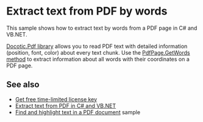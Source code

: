 # Extract text from PDF by words
This sample shows how to extract text by words from a PDF page in C# and VB.NET.

[Docotic.Pdf library](https://bitmiracle.com/pdf-library/) allows you to read PDF text with detailed information (position, font, color) about every text chunk. Use the [PdfPage.GetWords method](https://api.docotic.com/pdfpage-getwords) to extract information about all words with their coordinates on a PDF page.

## See also
* [Get free time-limited license key](https://bitmiracle.com/pdf-library/download)
* [Extract text from PDF in C# and VB.NET](https://bitmiracle.com/pdf-library/pdf-text/extract)
* [Find and highlight text in a PDF document](/Samples/Text/FindAndHighlightText) sample